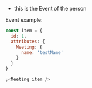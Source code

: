 - this is the Event of the person

Event example:

```js
const item = {
  id: 1,
  attributes: {
    Meeting: {
      name: 'testName'
    }
  }
}

;<Meeting item />
```
